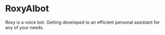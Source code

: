 # RoxyAIbot
Roxy is a voice bot. Getting developed to an efficient personal assistant for any of your needs.
